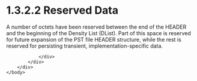 <html dir="LTR" xmlns:mshelp="http://msdn.microsoft.com/mshelp" xmlns:ddue="http://ddue.schemas.microsoft.com/authoring/2003/5" xmlns:xlink="http://www.w3.org/1999/xlink" xmlns:tool="http://www.microsoft.com/tooltip">
    <head>
        <meta http-equiv="Content-Type" content="text/html; CHARSET=utf-8"></meta>
        <meta name="save" content="history"></meta>
        <title>1.3.2.2 Reserved Data</title>
        <xml>
            <mshelp:toctitle title="1.3.2.2 Reserved Data"></mshelp:toctitle>
            <mshelp:rltitle title="[MS-PST]: Reserved Data"></mshelp:rltitle>
            <mshelp:keyword index="A" term="962338e1-dd46-458c-8ea8-a705ebb0d70f"></mshelp:keyword>
            <mshelp:attr name="DCSext.ContentType" value="open specification"></mshelp:attr>
            <mshelp:attr name="AssetID" value="962338e1-dd46-458c-8ea8-a705ebb0d70f"></mshelp:attr>
            <mshelp:attr name="TopicType" value="kbRef"></mshelp:attr>
            <mshelp:attr name="DCSext.Title" value="[MS-PST]: Reserved Data" />
        </xml>
    </head>
    <body>
        <div id="header">
            <h1 class="heading">1.3.2.2 Reserved Data</h1>
        </div>
        <div id="mainSection">
            <div id="mainBody">
                <div id="allHistory" class="saveHistory"></div>
                <div id="sectionSection0" class="section" name="collapseableSection">
                    

<p>A number of octets have been reserved between the end of the
HEADER and the beginning of the Density List (DList). Part of this space is
reserved for future expansion of the PST file HEADER structure, while the rest
is reserved for persisting transient, implementation-specific data.</p>


                </div>
            </div>
        </div>
    </body>
</html>